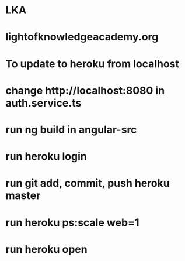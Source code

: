 # LKA
# lightofknowledgeacademy.org
# To update to heroku from localhost
# change http://localhost:8080 in auth.service.ts
# run ng build in angular-src
# run heroku login
# run git add, commit, push heroku master
# run heroku ps:scale web=1
# run heroku open
